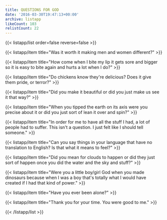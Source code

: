 ```yaml
---
title: QUESTIONS FOR GOD
date: '2016-03-30T19:47:13+00:00'
archive: listapp
likeCount: 103
relistCount: 22
---
```


{{< listapp/list order=false reverse=false >}}

   {{< listapp/item title="Was it worth it making men and women different?" >}}

   {{< listapp/item title="How come when I bite my lip it gets sore and bigger so it is easy to bite again and hurts a lot when I do?" >}}

   {{< listapp/item title="Do chickens know they're delicious? Does it give them pride, or terror?" >}}

   {{< listapp/item title="Did you make it beautiful or did you just make us see it that way?" >}}

   {{< listapp/item title="When you tipped the earth on its axis were you precise about it or did you just sort of lean it over and spin?" >}}

   {{< listapp/item title="In order for me to have all the stuff I had, a lot of people had to suffer. This isn't a question. I just felt like I should tell someone." >}}

   {{< listapp/item title="Can you say things in your language that have no translation to English? Is that what it means to feel?" >}}

   {{< listapp/item title="Did you mean for clouds to happen or did they just sort of happen once you did the water and the sky and stuff?" >}}

   {{< listapp/item title="Were you a little boy/girl God when you made dinosaurs because when I was a boy that's totally what I would have created if I had that kind of power." >}}

   {{< listapp/item title="Have you ever been alone?" >}}

   {{< listapp/item title="Thank you for your time. You were good to me." >}}

{{< /listapp/list >}}
